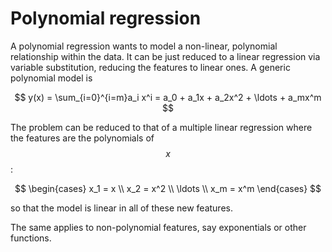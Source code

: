 # Polynomial regression

A polynomial regression wants to model a non-linear, polynomial relationship within the data. It can be just reduced to a linear regression via variable substitution, reducing the features to linear ones. A generic polynomial model is

$$
y(x) = \sum_{i=0}^{i=m}a_i x^i = a_0 + a_1x + a_2x^2 + \ldots + a_mx^m
$$

The problem can be reduced to that of a multiple linear regression where the features are the polynomials of$$x$$:

$$
\begin{cases}
    x_1 = x \\
    x_2 = x^2 \\
    \ldots \\
    x_m = x^m
\end{cases}
$$

so that the model is linear in all of these new features.

The same applies to non-polynomial features, say exponentials or other functions.

